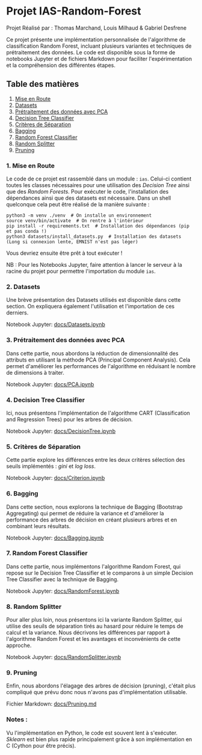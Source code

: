# Projet IAS-Random-Forest

Projet Réalisé par : Thomas Marchand, Louis Milhaud & Gabriel Desfrene

Ce projet présente une implémentation personnalisée de l'algorithme de classification Random Forest,
incluant plusieurs variantes et techniques de prétraitement des données. Le code est disponible sous
la forme de notebooks Jupyter et de fichiers Markdown pour faciliter l'expérimentation et la
compréhension des différentes étapes.

## Table des matières

1. [Mise en Route](#1-mise-en-route)
2. [Datasets](#2-datasets)
3. [Prétraitement des données avec PCA](#3-prétraitement-des-données-avec-pca)
4. [Decision Tree Classifier](#4-decision-tree-classifier)
5. [Critères de Séparation](#5-critères-de-séparation)
6. [Bagging](#6-bagging)
7. [Random Forest Classifier](#7-random-forest-classifier)
8. [Random Splitter](#8-random-splitter)
9. [Pruning](#9-pruning)

### 1. Mise en Route

Le code de ce projet est rassemblé dans un module : `ias`. Celui-ci contient toutes les classes
nécessaires pour une utilisation des _Decision Tree_ ainsi que des _Random Forests_.
Pour exécuter le code, l'installation des dépendances ainsi que des datasets est nécessaire. Dans un
shell quelconque cela peut être réalisé de la manière suivante :

```shell
python3 -m venv ./venv  # On installe un environnement
source venv/bin/activate  # On rentre à l'intérieur
pip install -r requirements.txt  # Installation des dépendances (pip et pas conda !)
python3 datasets/install_datasets.py  # Installation des datasets (Long si connexion lente, EMNIST n'est pas léger)
```

Vous devriez ensuite être prêt à tout exécuter !

NB : Pour les Notebooks Jupyter, faire attention à lancer le serveur à la racine du projet pour
permettre l'importation du module `ias`.

### 2. Datasets

Une brève présentation des Datasets utilisés est disponible dans cette section. On expliquera
également l'utilisation et l'importation de ces derniers.

Notebook Jupyter: [docs/Datasets.ipynb](docs/Datasets.ipynb)

### 3. Prétraitement des données avec PCA

Dans cette partie, nous abordons la réduction de dimensionnalité des attributs en utilisant la
méthode PCA (Principal Component Analysis). Cela permet d'améliorer les performances de l'algorithme
en réduisant le nombre de dimensions à traiter.

Notebook Jupyter: [docs/PCA.ipynb](docs/PCA.ipynb)

### 4. Decision Tree Classifier

Ici, nous présentons l'implémentation de l'algorithme CART (Classification and Regression Trees)
pour les arbres de décision.

Notebook Jupyter: [docs/DecisionTree.ipynb](docs/DecisionTree.ipynb)

### 5. Critères de Séparation

Cette partie explore les différences entre les deux critères sélection des seuils implémentés :
_gini_ et _log loss_.

Notebook Jupyter: [docs/Criterion.ipynb](docs/Criterion.ipynb)

### 6. Bagging

Dans cette section, nous explorons la technique de Bagging (Bootstrap Aggregating) qui permet de
réduire la variance et d'améliorer la performance des arbres de décision en créant plusieurs arbres
et en combinant leurs résultats.

Notebook Jupyter: [docs/Bagging.ipynb](docs/Bagging.ipynb)

### 7. Random Forest Classifier

Dans cette partie, nous implémentons l'algorithme Random Forest, qui repose sur le Decision Tree
Classifier et le comparons à un simple Decision Tree Classifier avec la technique de Bagging.

Notebook Jupyter: [docs/RandomForest.ipynb](docs/RandomForest.ipynb)

### 8. Random Splitter

Pour aller plus loin, nous présentons ici la variante Random Splitter, qui utilise des seuils de
séparation tirés au hasard pour réduire le temps de calcul et la variance. Nous décrivons les
différences par rapport à l'algorithme Random Forest et les avantages et inconvénients de cette
approche.

Notebook Jupyter: [docs/RandomSplitter.ipynb](docs/RandomSplitter.ipynb)

### 9. Pruning

Enfin, nous abordons l'élagage des arbres de décision (pruning), c'était plus compliqué que prévu
donc nous n'avons pas d'implémentation utilisable.

Fichier Markdown: [docs/Pruning.md](docs/Pruning.md)

### Notes :

Vu l'implémentation en Python, le code est souvent lent à s'exécuter. _Sklearn_ est bien plus
rapide principalement grâce à son implémentation en C (Cython pour être précis).